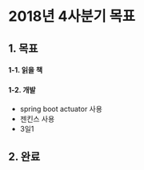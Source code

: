 # 2018년 4사분기 목표

## 1. 목표
#### 1-1. 읽을 책

#### 1-2. 개발
- spring boot actuator 사용
- 젠킨스 사용
- 3일1

## 2. 완료
